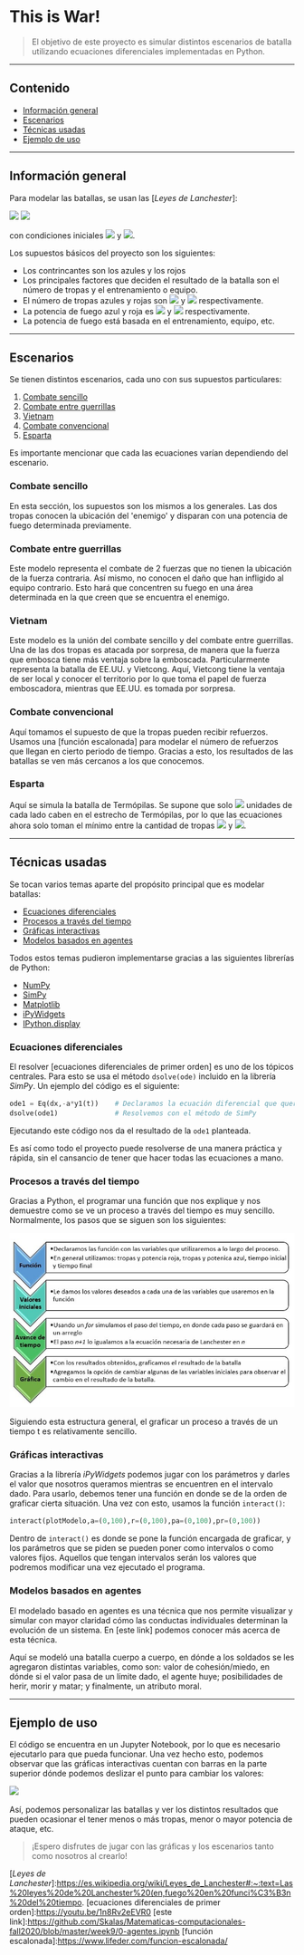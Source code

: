 # This is War!

> El objetivo de este proyecto es simular distintos escenarios de batalla utilizando ecuaciones diferenciales implementadas en Python. 

---
## Contenido

* [Información general](#información-general)
* [Escenarios](#escenarios)
* [Técnicas usadas](#técnicas-usadas)
* [Ejemplo de uso](#ejemplo-de-uso)
    
    
---
## Información general
Para modelar las batallas, se usan las [*Leyes de Lanchester*]:

  <img src="https://render.githubusercontent.com/render/math?math=\frac{dx}{dt} = -ay ">
  
  <img src="https://render.githubusercontent.com/render/math?math=\frac{dy}{dt} = -bx ">
  
  con condiciones iniciales  <img src="https://render.githubusercontent.com/render/math?math=x(0) = x_0"> y  <img src="https://render.githubusercontent.com/render/math?math=y(0) = y_0">.
  
Los supuestos básicos del proyecto son los siguientes: 
* Los contrincantes son los azules y los rojos
* Los principales factores que deciden el resultado de la batalla son el número de tropas y el entrenamiento o equipo.
* El número de tropas azules y rojas son <img src="https://render.githubusercontent.com/render/math?math=x"> y <img src="https://render.githubusercontent.com/render/math?math=y"> respectivamente.
* La potencia de fuego azul y roja es <img src="https://render.githubusercontent.com/render/math?math=a"> y <img src="https://render.githubusercontent.com/render/math?math=b"> respectivamente.
* La potencia de fuego está basada en el entrenamiento, equipo, etc.


---
## Escenarios
Se tienen distintos escenarios, cada uno con sus supuestos particulares: 
1) [Combate sencillo](#combate-sencillo)
2) [Combate entre guerrillas](#combate-entre-guerrillas)
3) [Vietnam](#vietnam)
4) [Combate convencional](#combate-convencional)
5) [Esparta](#esparta)

Es importante mencionar que cada las ecuaciones varían dependiendo del escenario.

### Combate sencillo
En esta sección, los supuestos son los mismos a los generales. Las dos tropas conocen la ubicación del 'enemigo' y disparan con una potencia de fuego determinada previamente. 

### Combate entre guerrillas

Este modelo representa el combate de 2 fuerzas que no tienen la ubicación de la fuerza contraria. Así mismo, no conocen el daño que han infligido al equipo contrario. Esto hará que concentren su fuego en una área determinada en la que creen que se encuentra el enemigo.

### Vietnam
Este modelo es la unión del combate sencillo y del combate entre guerrillas. Una de las dos tropas es atacada por sorpresa, de manera que la fuerza que embosca tiene más ventaja sobre la emboscada. Particularmente representa la batalla de EE.UU. y Vietcong. Aquí, Vietcong tiene la ventaja de ser local y conocer el territorio por lo que toma el papel de fuerza emboscadora, mientras que EE.UU. es tomada por sorpresa. 

### Combate convencional

Aquí tomamos el supuesto de que la tropas pueden recibir refuerzos. Usamos una [función escalonada] para modelar el número de refuerzos que llegan en cierto periodo de tiempo. Gracias a esto, los resultados de las batallas se ven más cercanos a los que conocemos. 

### Esparta

Aquí se simula la batalla de Termópilas. Se supone que solo <img src="https://render.githubusercontent.com/render/math?math=C"> unidades de cada lado caben en el estrecho de Termópilas, por lo que las ecuaciones ahora solo toman el mínimo entre la cantidad de tropas <img src="https://render.githubusercontent.com/render/math?math=y"> y <img src="https://render.githubusercontent.com/render/math?math=C">.

---
## Técnicas usadas

Se tocan varios temas aparte del propósito principal que es modelar batallas:

* [Ecuaciones diferenciales](#ecuaciones-diferenciales)
* [Procesos a través del tiempo](#procesos-a-través-del-tiempo)
* [Gráficas interactivas](#graficas-interactivas)
* [Modelos basados en agentes](#modelos-basados-en-agentes)

Todos estos temas pudieron implementarse gracias a las siguientes librerías de Python:
* [NumPy](https://numpy.org/doc/stable/user/whatisnumpy.html)
* [SimPy](https://simpy.readthedocs.io/en/latest/)
* [Matplotlib](https://matplotlib.org/stable/index.html)
* [iPyWidgets](https://ipywidgets.readthedocs.io/en/stable/examples/Widget%20Basics.html)
* [IPython.display](https://ipython.org/ipython-doc/stable/api/generated/IPython.display.html)

### Ecuaciones diferenciales
El resolver [ecuaciones diferenciales de primer orden] es uno de los tópicos centrales. Para esto se usa el método `dsolve(ode)` incluido en la librería *SimPy*. Un ejemplo del código es el siguiente: 
```python
ode1 = Eq(dx,-a*y1(t))    # Declaramos la ecuación diferencial que queremos resolver
dsolve(ode1)              # Resolvemos con el método de SimPy

```
Ejecutando este código nos da el resultado de la `ode1` planteada. 

Es así como todo el proyecto puede resolverse de una manera práctica y rápida, sin el cansancio de tener que hacer todas las ecuaciones a mano. 


### Procesos a través del tiempo
Gracias a Python, el programar una función que nos explique y nos demuestre como se ve un proceso a través del tiempo es muy sencillo. 
Normalmente, los pasos que se siguen son los siguientes: 

![](https://github.com/anacris2802/Primavera-2021/blob/main/Comunicaci%C3%B3n%20Escrita/Images/Pasos_funci%C3%B3n_proyecto.jpg)

Siguiendo esta estructura general, el graficar un proceso a través de un tiempo t es relativamente sencillo. 

### Gráficas interactivas
Gracias a la librería *iPyWidgets* podemos jugar con los parámetros y darles el valor que nosotros queramos mientras se encuentren en el intervalo dado. 
Para usarlo, debemos tener una función en donde se de la orden de graficar cierta situación. Una vez con esto, usamos la función `interact()`:
```python
interact(plotModelo,a=(0,100),r=(0,100),pa=(0,100),pr=(0,100))
```

Dentro de `interact()` es donde se pone la función encargada de graficar, y los parámetros que se piden se pueden poner como intervalos o como valores fijos. Aquellos que tengan intervalos serán los valores que podremos modificar una vez ejecutado el programa. 


### Modelos basados en agentes
El modelado basado en agentes es una técnica que nos permite visualizar y simular con mayor claridad cómo las conductas individuales determinan la evolución de un sistema. 
En [este link] podemos conocer más acerca de esta técnica. 

Aquí se modeló una batalla cuerpo a cuerpo, en dónde a los soldados se les agregaron distintas variables, como son: valor de cohesión/miedo, en dónde si el valor pasa de un límite dado, el agente huye; posibilidades de herir, morir y matar; y finalmente, un atributo moral. 

---
## Ejemplo de uso
El código se encuentra en un Jupyter Notebook, por lo que es necesario ejecutarlo para que pueda funcionar. Una vez hecho esto, podemos observar que las gráficas interactivas cuentan con barras en la parte superior dónde podemos deslizar el punto para cambiar los valores:

![](https://github.com/anacris2802/Primavera-2021/blob/main/Comunicaci%C3%B3n%20Escrita/Images/imagen_proyecto.jpg)

Así, podemos personalizar las batallas y ver los distintos resultados que pueden ocasionar el tener menos o más tropas, menor o mayor potencia de ataque, etc. 


> ¡Espero disfrutes de jugar con las gráficas y los escenarios tanto como nosotros al crearlo! 


[*Leyes de Lanchester*]:https://es.wikipedia.org/wiki/Leyes_de_Lanchester#:~:text=Las%20leyes%20de%20Lanchester%20(en,fuego%20en%20funci%C3%B3n%20del%20tiempo.
[ecuaciones diferenciales de primer orden]:https://youtu.be/1n8Rv2eEVR0
[este link]:https://github.com/Skalas/Matematicas-computacionales-fall2020/blob/master/week9/0-agentes.ipynb
[función escalonada]:https://www.lifeder.com/funcion-escalonada/
